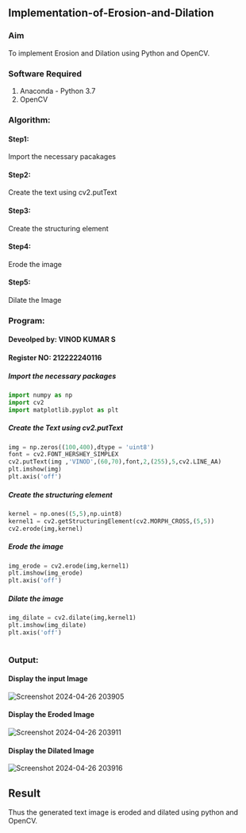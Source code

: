 ## Implementation-of-Erosion-and-Dilation
### Aim
To implement Erosion and Dilation using Python and OpenCV.
### Software Required
1. Anaconda - Python 3.7
2. OpenCV
### Algorithm:
#### Step1:<br>
Import the necessary pacakages

#### Step2:<br>
Create the text using cv2.putText

#### Step3:<br>
Create the structuring element

#### Step4:<br>
Erode the image


#### Step5: <br>
Dilate the Image

 
### Program:
#### Deveolped by: VINOD KUMAR S
#### Register NO: 212222240116

##### Import the necessary packages
``` Python
import numpy as np
import cv2
import matplotlib.pyplot as plt
```
##### Create the Text using cv2.putText
``` Python
img = np.zeros((100,400),dtype = 'uint8')
font = cv2.FONT_HERSHEY_SIMPLEX
cv2.putText(img ,'VINOD',(60,70),font,2,(255),5,cv2.LINE_AA)
plt.imshow(img)
plt.axis('off')
```
##### Create the structuring element
``` Python
kernel = np.ones((5,5),np.uint8)
kernel1 = cv2.getStructuringElement(cv2.MORPH_CROSS,(5,5))
cv2.erode(img,kernel)
```
##### Erode the image
``` Python
img_erode = cv2.erode(img,kernel1)
plt.imshow(img_erode)
plt.axis('off')

```
##### Dilate the image
``` Python
img_dilate = cv2.dilate(img,kernel1)
plt.imshow(img_dilate)
plt.axis('off')



```
### Output:

#### Display the input Image


![Screenshot 2024-04-26 203905](https://github.com/JoyceBeulah/erosion--dilation/assets/113497226/d0b79aee-0ae0-4585-aa5f-8b42755376e6)

#### Display the Eroded Image


![Screenshot 2024-04-26 203911](https://github.com/JoyceBeulah/erosion--dilation/assets/113497226/ca7837e5-f6ca-4b94-9c69-22026fe683e3)

#### Display the Dilated Image

![Screenshot 2024-04-26 203916](https://github.com/JoyceBeulah/erosion--dilation/assets/113497226/c659a7e3-8cc6-4e06-9d96-4286636e0819)



## Result
Thus the generated text image is eroded and dilated using python and OpenCV.
